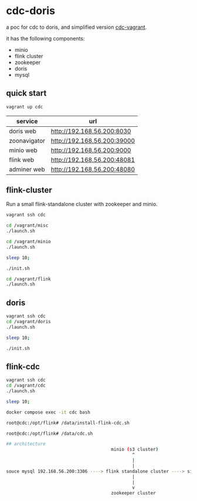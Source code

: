# cdc-doris

a poc for cdc to doris, and simplified version [cdc-vagrant](https://github.com/dyrnq/cdc-vagrant).

it has the following components:
- minio
- flink cluster
- zookeeper
- doris
- mysql

## quick start

```bash
vagrant up cdc

```

| service      | url                         |
|--------------|-----------------------------|
| doris web    | http://192.168.56.200:8030  |
| zoonavigator | http://192.168.56.200:39000 |
| minio web    | http://192.168.56.200:9000  |
| flink web    | http://192.168.56.200:48081 |
| adminer web  | http://192.168.56.200:48080 |


## flink-cluster

Run a small flink-standalone cluster with zookeeper and minio.

```bash
vagrant ssh cdc

cd /vagrant/misc
./launch.sh

cd /vagrant/minio
./launch.sh

sleep 10;

./init.sh

cd /vagrant/flink
./launch.sh
```

## doris

```bash
vagrant ssh cdc
cd /vagrant/doris
./launch.sh

sleep 10;

./init.sh
```


## flink-cdc

```bash
vagrant ssh cdc
cd /vagrant/cdc
./launch.sh

sleep 10;

docker compose exec -it cdc bash

root@cdc:/opt/flink# /data/install-flink-cdc.sh

root@cdc:/opt/flink# /data/cdc.sh
```

```bash
## architecture
                                        minio (s3 cluster)
                                                ^
                                                |
                                                |
souce mysql 192.168.56.200:3306 ----> flink standalone cluster ----> sink doris(192.168.56.200:8030)
                                                |
                                                |
                                                v
                                        zookeeper cluster
```